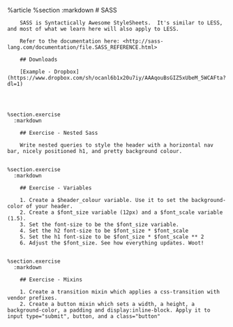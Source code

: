 %article
    %section
      :markdown
        # SASS
  
        SASS is Syntactically Awesome StyleSheets.  It's similar to LESS, and most of what we learn here will also apply to LESS.
  
        Refer to the documentation here: <http://sass-lang.com/documentation/file.SASS_REFERENCE.html>
  
        ## Downloads
  
        [Example - Dropbox](https://www.dropbox.com/sh/ocanl6b1x20u7iy/AAAqouBsGIZ5xUbeM_5WCAFta?dl=1)
  
  
  
  
    %section.exercise
      :markdown
  
        ## Exercise - Nested Sass
  
        Write nested queries to style the header with a horizontal nav bar, nicely positioned h1, and pretty background colour.
  
  
    %section.exercise
      :markdown
  
        ## Exercise - Variables
  
        1. Create a $header_colour variable. Use it to set the background-color of your header.
        2. Create a $font_size variable (12px) and a $font_scale variable (1.5).
        3. Set the font-size to be the $font_size variable.
        4. Set the h2 font-size to be $font_size * $font_scale
        5. Set the h1 font-size to be $font_size * $font_scale ** 2
        6. Adjust the $font_size. See how everything updates. Woot!
  
  
    %section.exercise
      :markdown
  
        ## Exercise - Mixins
  
        1. Create a transition mixin which applies a css-transition with vendor prefixes.
        2. Create a button mixin which sets a width, a height, a background-color, a padding and display:inline-block. Apply it to input type="submit", button, and a class="button"
  